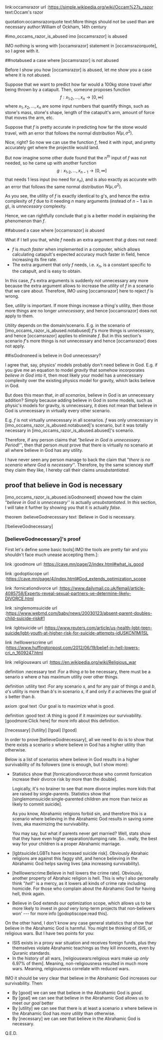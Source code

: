 link:occamsrazor
url :https://simple.wikipedia.org/wiki/Occam%27s_razor
text:Occam's razor

quotation:occamsrazorquote
text:More things should not be used than are necessary
author:William of Ockham, 14th century

#imo_occams_razor_is_abused imo [occamsrazor] is abused

IMO nothing is wrong with [occamsrazor] statement in [occamsrazorquote], so I
agree with it.

##notabused a case where [occamsrazor] is _not_ abused

Before I show you how [occamsrazor] is abused, let me show you a case
where it is not abused.

Suppose that we want to predict how far would a 100kg stone travel after being
thrown by a catapult.  Then, someone proposes function
$$f : x_1,_2,\ldots,x_n \to [0, \infty]$$
where $x_1,x_2,\ldots,x_n$ are some input numbers that quantify things, such as
stone's mass, stone's shape, length of the catapult's arm, amount of force that
moves the arm, etc.

Suppose that $f$ is pretty accurate in predicting how far the stone would
travel, with an error that follows the normal distribution $N(\mu, \sigma^2)$.

Nice, right?  So now we can use the function $f$, feed it with input, and
pretty accurately get where the projectile would land.

But now imagine some other dude found that the $n^{th}$ input of $f$ was not
needed, so he came up with another function
$$g : x_1,_2,\ldots,x_{n-1} \to [0, \infty]$$
that needs 1 less input (no need for $x_n$), and is also exactly as accurate
with an error that follows the same normal distribution $N(\mu, \sigma^2)$.

As you see, the utility of $f$ is exactly identical to $g$'s, and hence the
extra complexity of $f$ due to it needing $n$ many arguments (instead of $n-1$
as in $g$), is _unnecessary_ complexity.

Hence, we can rightfully conclude that $g$ is a better model in explaining the
phenomenon than $f$.

##abused a case where [occamsrazor] _is_ abused

What if I tell you that, while $f$ needs an extra argument that $g$ does not
need:

* $f$ is _much faster_ when implemented in a computer, which allows calculating
  catapult's expected accuracy much faster in field, hence increasing its fire
  rate.
* The extra argument that only $f$ needs, i.e. $x_n$, is a constant specific to
  the catapult, and is easy to obtain.

In this case, $f$'s extra arguments is suddenly _not_ unnecessary any more
because the extra argument allows to increase the _utility_ of $f$ in a
scenario that we care about.  Therefore, IMO using [occamsrazor] here to reject
$f$ is wrong.

See, _utility_ is important.  If more things increase a thing's utility, then
those more things are no longer _unnecessary_, and hence [occamsrazor] does not
apply to them.

_Utility_ depends on the domain/scenario.  E.g. in the scenario of
[imo_occams_razor_is_abused.notabused] $f$'s more things is unnecessary, and
hence [occamsrazor] applies to eliminate $f$.  But in this section's scenario
$f$'s more things is not unnecessary and hence [occamsrazor] does not apply.

##isGodnoneed is believe in God unnecessary?

I agree that, say, physics' models probably don't need believe in God.  E.g. if
you give me an equation to model _gravity_ that somehow incorporates _believe
in God_ into it, then most likely your model has a unnecessary complexity over
the existing physics model for gravity, which lacks believe in God.

But does this mean that, _in all scenarios_, believe in God is an unnecessary
addition?  Simply because adding believe in God in some models, such as
physic's models for gravity, is unnecessary, it does not mean that believe in
God is unnecessary in virtually every other scenario.

E.g. $f$ is not virtually unnecessary in all scenarios.  $f$ was only
unnecessary in [imo_occams_razor_is_abused.notabused]'s scenario, but it was
totally necessary in [imo_occams_razor_is_abused.abused]'s scenario.

Therefore, if any person claims that _"believe in God is unnecessary.
Period!''_, then that person _must_ prove that there is virtually no scenario
at all where believe in God has any utility.

I have never seen any person manage to back the claim that "_there is no
scenario where God is necessary_''.  Therefore, by the same sciencey stuff they
claim they like, I hereby call their claims _unsubstantiated_.

## proof that believe in God is necessary

[imo_occams_razor_is_abused.isGodnoneed] showed how the claim "_believe in God
is unnecessary_'' is actually _unsubstantiated_.  In _this_ section, I will
take it further by showing you that it is actually  _false_.

theorem :believeGodnecessary
text    :Believe in God is necessary.

[!believeGodnecessary]

### [believeGodnecessary]'s proof

First let's define some basic tools[:IMO the tools are pretty fair and you
shouldn't face much unease accepting them.]:

link    :goodmore
url     :https://cave.mn/page/2/index.html#what_is_good

link    :godoptiscope
url     :https://cave.mn/page/4/index.html#God_extends_optimization_scope

link    :fornicationdivorce
url     :https://www.dailymail.co.uk/femail/article-4085758/Experts-reveal-sexual-partners-ve-determine-likely-DIVORCE.html

link    :singlemomsuicide
url     :https://www.webmd.com/baby/news/20030123/absent-parent-doubles-child-suicide-risk#1

link    :lgbtsuicide
url     :https://www.reuters.com/article/us-health-lgbt-teen-suicide/lgbt-youth-at-higher-risk-for-suicide-attempts-idUSKCN1MI1SL

link    :helllowerscrime
url     :https://www.huffingtonpost.com/2012/06/19/belief-in-hell-lowers-cri_n_1609247.html

link    :religiouswars
url     :https://en.wikipedia.org/wiki/Religious_war


definition  :necessary
text        :For a thing $a$ to be necessary, there must be a senario $s$ where
             $a$ has maximum utility over other things.

definition  :utility
text        :For any scenario $s$, and for any pair of things $a$ and $b$,
             $a$'s utility is more than $b$'s in scenario $s$, if and only if
             $a$ achieves the goal of $s$ better than $b$.

axiom   :goal
text    :Our goal is to maximize what is good.

definition  :good
text        :A thing is good if it maximizes our survivability.
             [goodmore:Click here] for more info about this definition.

[!necessary] [!utility] [!goal] [!good] 

In order to prove [believeGodnecessary], all we need to do is to show that
there exists a scenario $s$ where believe in God has a higher utility than
otherwise.

Below is a list of scenarios where believe in God results in a higher
survivability of its followers (one is enough, but I show more):

* Statistics show that [fornicationdivorce:those who commit fornication
  increase their divorce risk by more than the double].

  Logically, it's no brainer to see that more divorce implies more kids that
  are raised by single-parents.  Statistics show that
  [singlemomsuicide:single-parented children are more than _twice_ as likely to
  commit suicide].

  As you know, Abrahamic religions forbid sin, and therefore this is a scenario
  where believing in the Abrahamic God results in saving some lives, aka
  maximizing the survivability.

  You may say, but what if parents never get married?  Well, stats show that
  they have even higher separation/dumping rate.  So.. really, the best way for
  your children is a proper Abrahamic marriage.

* [lgbtsuicide:LGBTs have increased suicide risk].  Obviously Abrahaic
  religions are against this faggy shit, and hence believing in the Abrahamic
  God helps saving lives (aka increasing survivability).

* [helllowerscrime:Believe in hell lowers the crime rate].  Obviously, another
  property of Abrahaic religion is hell.  This is why I also personally think
  "_hell_'' is a mercy, as it lowers all kinds of crime rate including
  homicide.  For those who complain about the Abrahamic God for having hell,
  think again.

* Believe in God extends our optimization scope, which allows us to
  be more likely to invest in _good_ very long-term projects that non-believers
  won' --- for more info [godoptiscope:read this].

On the other hand, I don't know any case general statistics that show that
believe in the Abrahamic God is harmful.  You might be thinking of ISIS, or
religious wars.  But I have two points for you:

* ISIS exists in a proxy war situation and receives foreign funds, plus they
  themselves violate Abrahamic teachings as they kill innocents, even by
  Quranic standards.
* In the history of all wars, [religiouswars:religious wars make up _only_
  6.97% of them].  Meaning, non-religiousness resulted in much more wars.
  Meaning, religiousness correlate with reduced wars.

IMO it should be very clear that believe in the Abrahamic God increases our
survivability.  Then:

+ By [good] we can see that believe in the Abrahamic God is _good_.
+ By [goal] we can see that believe in the Abrahamic God allows us to meet _our
  goal_ better
+ By [utility] we can see that there is at least a scenario $s$ where believe
  in the Abrahamic God has _more utility_ than otherwise.
+ By [necessary] we can see that believe in the Abrahamic God is necessary.

Q.E.D.
